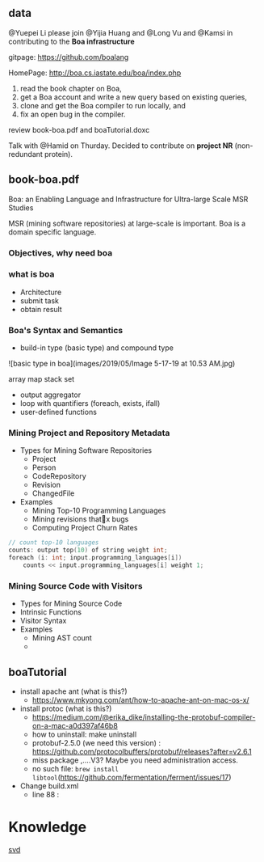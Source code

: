 ## data

@Yuepei Li please join @Yijia Huang and @Long Vu and @Kamsi in contributing to the **Boa infrastructure**

gitpage:
https://github.com/boalang

HomePage:
http://boa.cs.iastate.edu/boa/index.php

1. read the book chapter on Boa,
2. get a Boa account and write a new query based on existing queries,
3. clone and get the Boa compiler to run locally, and
4. fix an open bug in the compiler.

review book-boa.pdf and boaTutorial.doxc

Talk with @Hamid on Thurday. Decided to contribute on **project NR** (non-redundant protein).


## book-boa.pdf

Boa: an Enabling Language and Infrastructure for Ultra-large Scale MSR Studies

MSR (mining software repositories) at large-scale is important.
Boa is a domain specific language.

### Objectives, why need boa

### what is boa

- Architecture
- submit task
- obtain result

### Boa's Syntax and Semantics

- build-in type (basic type) and compound type

![basic type in boa](images/2019/05/Image 5-17-19 at 10.53 AM.jpg)

array map stack set

- output aggregator
- loop with quantifiers (foreach, exists, ifall)
- user-defined functions

### Mining Project and Repository Metadata

- Types for Mining Software Repositories
  - Project
  - Person
  - CodeRepository
  - Revision
  - ChangedFile
- Examples
  - Mining Top-10 Programming Languages
  - Mining revisions thatx bugs
  - Computing Project Churn Rates

``` c++
// count top-10 languages
counts: output top(10) of string weight int;
foreach (i: int; input.programming_languages[i])
    counts << input.programming_languages[i] weight 1;
```

### Mining Source Code with Visitors

- Types for Mining Source Code
- Intrinsic Functions
- Visitor Syntax
- Examples
  - Mining AST count
  -


## boaTutorial

- install apache ant (what is this?)
  - https://www.mkyong.com/ant/how-to-apache-ant-on-mac-os-x/
- install protoc (what is this?)
  - https://medium.com/@erika_dike/installing-the-protobuf-compiler-on-a-mac-a0d397af46b8
  - how to uninstall: make uninstall
  - protobuf-2.5.0 (we need this version) : https://github.com/protocolbuffers/protobuf/releases?after=v2.6.1
  - miss package ,....V3? Maybe you need administration access.
  - no such file: ```brew install libtool```(https://github.com/fermentation/ferment/issues/17)
- Change build.xml
  - line 88 : <apply executable="/usr/local/bin/protoc" parallel="true">

# Knowledge

[svd](https://hadrienj.github.io/posts/Deep-Learning-Book-Series-2.8-Singular-Value-Decomposition/)
